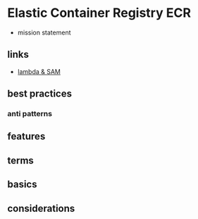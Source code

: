 # Elastic Container Registry ECR

- mission statement

## links

- [lambda & SAM](https://aws.amazon.com/blogs/compute/using-container-image-support-for-aws-lambda-with-aws-sam/)

## best practices

### anti patterns

## features

## terms

## basics

## considerations

